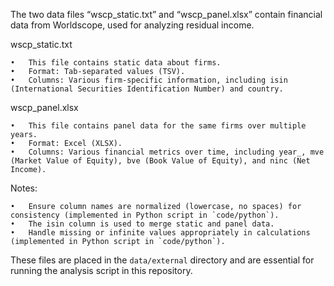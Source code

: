 The two data files “wscp_static.txt” and “wscp_panel.xlsx” contain financial data from Worldscope, used for analyzing residual income.

wscp_static.txt

	•	This file contains static data about firms.
	•	Format: Tab-separated values (TSV).
	•	Columns: Various firm-specific information, including isin (International Securities Identification Number) and country.

wscp_panel.xlsx

	•	This file contains panel data for the same firms over multiple years.
	•	Format: Excel (XLSX).
	•	Columns: Various financial metrics over time, including year_, mve (Market Value of Equity), bve (Book Value of Equity), and ninc (Net Income).

Notes:

	•	Ensure column names are normalized (lowercase, no spaces) for consistency (implemented in Python script in `code/python`).
	•	The isin column is used to merge static and panel data.
	•	Handle missing or infinite values appropriately in calculations (implemented in Python script in `code/python`).

These files are placed in the `data/external` directory and are essential for running the analysis script in this repository.